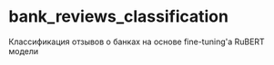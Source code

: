 # bank_reviews_classification
Классификация отзывов о банках на основе fine-tuning'а RuBERT модели 
